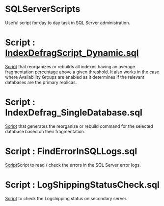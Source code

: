 # SQLServerScripts
Useful script for day to day task in SQL Server administration. 


# Script : [IndexDefragScript_Dynamic.sql](https://github.com/TauqirHassnain/SQLServerScripts/blob/main/IndexDefragScript_Dynamic.sql)

[Script](https://github.com/TauqirHassnain/SQLServerScripts/blob/main/IndexDefragScript_Dynamic.sql) that reorganizes or rebuilds all indexes having an average fragmentation percentage above a given threshold. It also works in the case where Availability Groups are enabled as it determines if the relevant databases are the primary replicas.

# Script : IndexDefrag_SingleDatabase.sql

[Script](https://github.com/TauqirHassnain/SQLServerScripts/blob/main/IndexDefrag_SingleDatabase.sql) that generates the reorganize or rebuild command for the selected database based on their fragmentation.

# Script : FindErrorInSQLLogs.sql

[Script](https://github.com/TauqirHassnain/SQLServerScripts/blob/main/FindErrorInSQLLogs.sql)Script to read / check the errors in the SQL Server error logs.

# Script : LogShippingStatusCheck.sql

[Script](https://github.com/TauqirHassnain/SQLServerScripts/blob/main/LogShippingStatusCheck.sql) to check the Logshipping status on secondary server.
